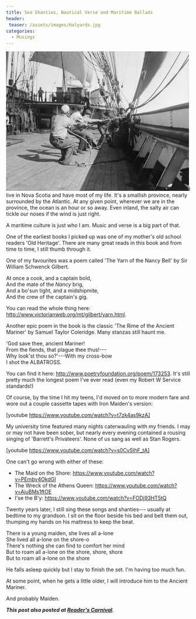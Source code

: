 ```yaml
---
title: Sea Shanties, Nautical Verse and Maritime Ballads
header:
 teaser: /assets/images/Halyards.jpg
categories:
  - Musings
---
```

<img src="/assets/images/Halyards.jpg">I live in Nova Scotia and have most of my life. It's a smallish province, nearly surrounded by the Atlantic. At any given point, wherever we are in the province, the ocean is an hour or so away. Even inland, the salty air can tickle our noses if the wind is just right.

A maritime culture is just who I am. Music and verse is a big part of that.

One of the earliest books I picked up was one of my mother's old school readers 'Old Heritage'. There are many great reads in this book and from time to time, I still thumb through it.

One of my favourites was a poem called 'The Yarn of the Nancy Bell' by Sir William Schwenck Gilbert.

> 
  At once a cook, and a captain bold,  
And the mate of the *Nancy* brig,  
And a bo'sun tight, and a midshipmite,  
And the crew of the captain's gig.


You can read the whole thing here: <a href="http://www.victorianweb.org/mt/gilbert/yarn.html">http://www.victorianweb.org/mt/gilbert/yarn.html</a>.

Another epic poem in the book is the classic 'The Rime of the Ancient Mariner' by Samuel Taylor Coleridge. Many stanzas still haunt me.

> 
  'God save thee, ancient Mariner!  
From the fiends, that plague thee thus!---  
Why look'st thou so?'---With my cross-bow  
I shot the ALBATROSS.


You can find it here: <a href="http://www.poetryfoundation.org/poem/173253">http://www.poetryfoundation.org/poem/173253</a>. It's still pretty much the longest poem I've ever read (even my Robert W Service standards!)

Of course, by the time I hit my teens, I'd moved on to more modern fare and wore out a couple cassette tapes with Iron Maiden's version:

[youtube https://www.youtube.com/watch?v=t7zk4as9kzA]

My university time featured many nights caterwauling with my friends. I may or may not have been sober, but nearly every evening contained a rousing singing of 'Barrett's Privateers'. None of us sang as well as Stan Rogers.

[youtube https://www.youtube.com/watch?v=s0CvSIhF_tA]

One can't go wrong with either of these:

<ul>
  <li>The Maid on the Shore: <a href="https://www.youtube.com/watch?v=PEmbv4OkdGI">https://www.youtube.com/watch?v=PEmbv4OkdGI</a></li>
  <li>The Wreck of the Athens Queen: <a href="https://www.youtube.com/watch?v=AjuBMs1ftOE">https://www.youtube.com/watch?v=AjuBMs1ftOE</a></li>
  <li>I'se the B'y: <a href="https://www.youtube.com/watch?v=FODj93HT5tQ">https://www.youtube.com/watch?v=FODj93HT5tQ</a></li>
</ul>

Twenty years later, I still sing these songs and shanties--- usually at bedtime to my grandson. I sit on the floor beside his bed and belt them out, thumping my hands on his mattress to keep the beat.

> 
  There is a young maiden, she lives all a-lone  
She lived all a-lone on the shore-o  
There's nothing she can find to comfort her mind  
But to roam all a-lone on the shore, shore, shore  
But to roam all a-lone on the shore


He falls asleep quickly but I stay to finish the set. I'm having too much fun.

At some point, when he gets a little older, I will introduce him to the Ancient Mariner.

And probably Maiden.

***This post also posted at <a href="http://alongstoryshort.net/sea-shanties-nautical-verse-and-maritime-ballads/">Reader's Carnival</a>.***